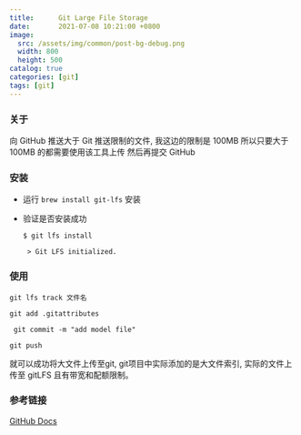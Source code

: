 ```yaml
---
title:      Git Large File Storage
date:       2021-07-08 10:21:00 +0800
image: 
  src: /assets/img/common/post-bg-debug.png
  width: 800
  height: 500
catalog: true
categories: [git]
tags: [git]
---
```


### 关于

向 GitHub 推送大于 Git 推送限制的文件, 我这边的限制是 100MB 所以只要大于100MB 的都需要使用该工具上传 然后再提交   GitHub

### 安装

- 运行 ```brew install git-lfs``` 安装

- 验证是否安装成功
  
  ```$ git lfs install ```
  
  ``` > Git LFS initialized.```

### 使用

```git lfs track 文件名```

```git add .gitattributes```

``` git commit -m "add model file"```

```git push```

就可以成功将大文件上传至git, git项目中实际添加的是大文件索引, 实际的文件上传至 gitLFS 且有带宽和配额限制。

### 参考链接

[GitHub Docs](https://docs.github.com/cn/github/managing-large-files/versioning-large-files/installing-git-large-file-storage)

